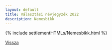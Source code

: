```yaml
---
layout: default
title: Választási névjegyzék 2022
description: Nemesbikk
---
```


{% include settlementHTMLs/Nemesbikk.html %}

[Vissza](./)